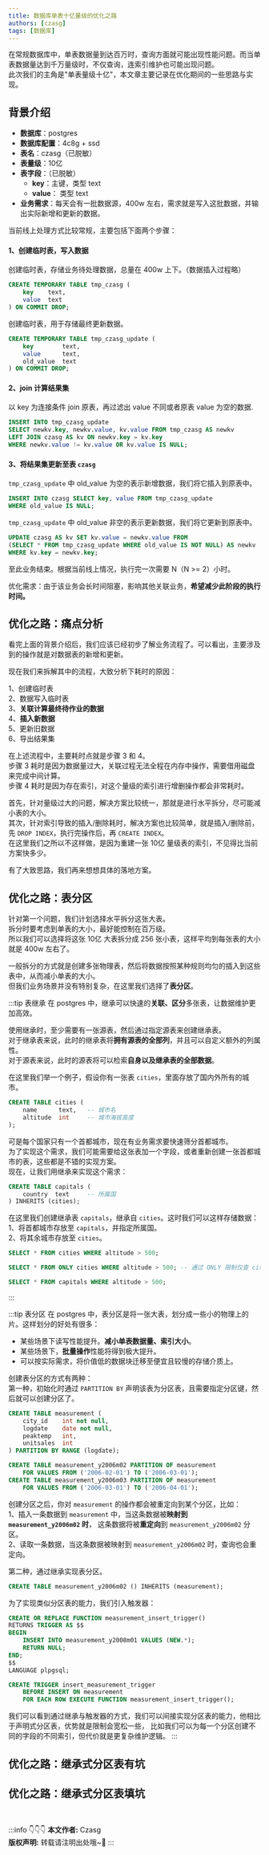 ```yaml
---
title: 数据库单表十亿量级的优化之路
authors: [czasg]
tags: [数据库]
---
```


在常规数据库中，单表数据量到达百万时，查询方面就可能出现性能问题。而当单表数据量达到千万量级时，不仅查询，连索引维护也可能出现问题。     
此次我们的主角是"单表量级十亿"，本文章主要记录在优化期间的一些思路与实现。


<!--truncate-->

## 背景介绍
* **数据库**：postgres  
* **数据库配置**：4c8g + ssd
* **表名**：czasg（已脱敏）
* **表量级**：10亿  
* **表字段**：（已脱敏）
    * **key**：主键，类型 text
    * **value**： 类型 text
* **业务需求**：每天会有一批数据源，400w 左右，需求就是写入这批数据，并输出实际新增和更新的数据。

当前线上处理方式比较常规，主要包括下面两个步骤：

#### 1、创建临时表，写入数据
创建临时表，存储业务待处理数据，总量在 400w 上下。（数据插入过程略）
```sql
CREATE TEMPORARY TABLE tmp_czasg (
    key    text,
    value  text
) ON COMMIT DROP;
```

创建临时表，用于存储最终更新数据。
```sql
CREATE TEMPORARY TABLE tmp_czasg_update (
    key        text,
    value      text,
    old_value  text
) ON COMMIT DROP;
```


#### 2、join 计算结果集
以 key 为连接条件 join 原表，再过滤出 value 不同或者原表 value 为空的数据.
```sql
INSERT INTO tmp_czasg_update 
SELECT newkv.key, newkv.value, kv.value FROM tmp_czasg AS newkv 
LEFT JOIN czasg AS kv ON newkv.key = kv.key 
WHERE newkv.value != kv.value OR kv.value IS NULL;
```

#### 3、将结果集更新至表 `czasg`

`tmp_czasg_update` 中 old_value 为空的表示新增数据，我们将它插入到原表中。
```sql
INSERT INTO czasg SELECT key, value FROM tmp_czasg_update 
WHERE old_value IS NULL;
```

`tmp_czasg_update` 中 old_value 非空的表示更新数据，我们将它更新到原表中。
```sql
UPDATE czasg AS kv SET kv.value = newkv.value FROM 
(SELECT * FROM tmp_czasg_update WHERE old_value IS NOT NULL) AS newkv 
WHERE kv.key = newkv.key;
```

至此业务结束。根据当前线上情况，执行完一次需要 N（N >= 2）小时。

优化需求：由于该业务会长时间阻塞，影响其他关联业务，**希望减少此阶段的执行时间。**


## 优化之路：痛点分析
看完上面的背景介绍后，我们应该已经初步了解业务流程了。可以看出，主要涉及到的操作就是对数据表的新增和更新。

现在我们来拆解其中的流程，大致分析下耗时的原因：

1、创建临时表  
2、数据写入临时表  
3、**关联计算最终待作业的数据**    
4、**插入新数据**    
5、更新旧数据   
6、导出结果集   

在上述流程中，主要耗时点就是步骤 3 和 4。     
步骤 3 耗时是因为数据量过大，关联过程无法全程在内存中操作，需要借用磁盘来完成中间计算。               
步骤 4 耗时是因为存在索引，对这个量级的索引进行增删操作都会非常耗时。     

首先，针对量级过大的问题，解决方案比较统一，那就是进行水平拆分，尽可能减小表的大小。   
其次，针对索引导致的插入/删除耗时，解决方案也比较简单，就是插入/删除前，先 `DROP INDEX`，执行完操作后，再 `CREATE INDEX`。     
在这里我们之所以不这样做，是因为重建一张 10亿 量级表的索引，不见得比当前方案快多少。     

有了大致思路，我们再来想想具体的落地方案。


## 优化之路：表分区
针对第一个问题，我们计划选择水平拆分这张大表。    
拆分时要考虑到单表的大小，最好能控制在百万级。    
所以我们可以选择将这张 10亿 大表拆分成 256 张小表，这样平均到每张表的大小就是 400w 左右了。

一般拆分的方式就是创建多张物理表，然后将数据按照某种规则均匀的插入到这些表中，从而减小单表的大小。  
但我们业务场景并没有特别复杂，在这里我们选择了**表分区**。

<!-- http://www.postgres.cn/docs/12/ddl-inherit.html -->
:::tip 表继承
在 postgres 中，继承可以快速的**关联、区分**多张表，让数据维护更加高效。  

使用继承时，至少需要有一张源表，然后通过指定源表来创建继承表。    
对于继承表来说，此时的继承表将**拥有源表的全部列**，并且可以自定义额外的列属性。       
对于源表来说，此时的源表将可以检索**自身以及继承表的全部数据**。   

在这里我们举一个例子，假设你有一张表 `cities`，里面存放了国内外所有的城市。
```sql
CREATE TABLE cities (
    name      text,   -- 城市名
    altitude  int     -- 城市海拔高度
);
```
可是每个国家只有一个首都城市，现在有业务需求要快速筛分首都城市。  
为了实现这个需求，我们可能需要给这张表加一个字段，或者重新创建一张首都城市的表，这些都是不错的实现方案。  
现在，让我们用继承来实现这个需求：
```sql
CREATE TABLE capitals (
    country  text     -- 所属国
) INHERITS (cities);
```
在这里我们创建继承表 `capitals`，继承自 `cities`。这时我们可以这样存储数据：  
1、将首都城市存放至 `capitals`，并指定所属国。  
2、将其余城市存放至 `cities`。   
```sql title="查询所有城市中，海拔高于500的城市"
SELECT * FROM cities WHERE altitude > 500;
```
```sql title="查询非首都城市中，海拔高于500的城市"
SELECT * FROM ONLY cities WHERE altitude > 500; -- 通过 ONLY 限制仅查 cities 表
```
```sql title="查询所有首都城市中，海拔高于500的城市"
SELECT * FROM capitals WHERE altitude > 500;
```
:::

<!-- http://www.postgres.cn/docs/12/ddl-partitioning.html -->
:::tip 表分区
在 postgres 中，表分区是将一张大表，划分成一些小的物理上的片。这样划分的好处有很多：  
* 某些场景下读写性能提升。**减小单表数据量、索引大小**。      
* 某些场景下，**批量操作**性能将得到极大提升。     
* 可以按实际需求，将价值低的数据块迁移至便宜且较慢的存储介质上。   

创建表分区的方式有两种：    
第一种，初始化时通过 `PARTITION BY` 声明该表为分区表，且需要指定分区键，然后就可以创建分区了。
```sql title="声明分区表"
CREATE TABLE measurement (
    city_id    int not null,
    logdate    date not null,
    peaktemp   int,
    unitsales  int
) PARTITION BY RANGE (logdate);
```
```sql title="创建分区"
CREATE TABLE measurement_y2006m02 PARTITION OF measurement
    FOR VALUES FROM ('2006-02-01') TO ('2006-03-01');
CREATE TABLE measurement_y2006m03 PARTITION OF measurement
    FOR VALUES FROM ('2006-03-01') TO ('2006-04-01');
```
创建分区之后，你对 `measurement` 的操作都会被重定向到某个分区，比如：  
1、插入一条数据到 `measurement` 中，当这条数据被**映射到 `measurement_y2006m02` 时**，
这条数据将被**重定向**到 `measurement_y2006m02` 分区。  
2、读取一条数据，当这条数据被映射到 `measurement_y2006m02` 时，查询也会重定向。

第二种，通过继承实现表分区。
```sql title="创建继承表"
CREATE TABLE measurement_y2006m02 () INHERITS (measurement);
```
为了实现类似分区表的能力，我们引入触发器：
```sql title="创建触发器与函数"
CREATE OR REPLACE FUNCTION measurement_insert_trigger()
RETURNS TRIGGER AS $$
BEGIN
    INSERT INTO measurement_y2008m01 VALUES (NEW.*);
    RETURN NULL;
END;
$$
LANGUAGE plpgsql;

CREATE TRIGGER insert_measurement_trigger
    BEFORE INSERT ON measurement
    FOR EACH ROW EXECUTE FUNCTION measurement_insert_trigger();
```
我们可以看到通过继承与触发器的方式，我们可以间接实现分区表的能力，他相比于声明式分区表，优势就是限制会宽松一些，
比如我们可以为每一个分区创建不同的字段的不同索引，但代价就是更复杂维护逻辑。
:::


## 优化之路：继承式分区表有坑


## 优化之路：继承式分区表填坑



<br/>

:::info 👇👇👇
**本文作者:** Czasg    
**版权声明:** 转载请注明出处哦~👮‍
:::
